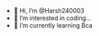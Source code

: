 - 👋 Hi, I’m @Harsh240003
- 👀 I’m interested in coding...
- 🌱 I’m currently learning Bca

<!---
Harsh240003/Harsh240003 is a ✨ special ✨ repository because its `README.md` (this file) appears on your GitHub profile.
You can click the Preview link to take a look at your changes.
--->
